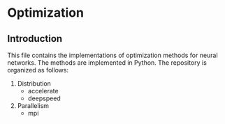 # Optimization

## Introduction
This file contains the implementations of optimization methods for neural networks. The methods are implemented in Python. The repository is organized as follows:
1. Distribution
    - accelerate
    - deepspeed
2. Parallelism
    - mpi
